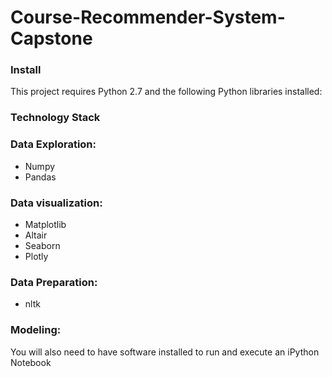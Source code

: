 # Course-Recommender-System-Capstone

### Install

This project requires Python 2.7 and the following Python libraries installed:

### Technology Stack

### Data Exploration:

- Numpy
- Pandas

### Data visualization:

- Matplotlib
- Altair
- Seaborn
- Plotly

### Data Preparation:

- nltk

### Modeling:  


You will also need to have software installed to run and execute an iPython Notebook

